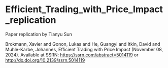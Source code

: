 # Efficient_Trading_with_Price_Impact_replication

Paper replication by Tianyu Sun

Brokmann, Xavier and Gonon, Lukas and He, Guangyi and Itkin, David and Muhle-Karbe, Johannes, Efficient Trading with Price Impact (November 08, 2024). Available at SSRN: https://ssrn.com/abstract=5014119 or http://dx.doi.org/10.2139/ssrn.5014119
